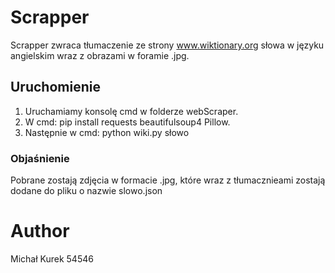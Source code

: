 # Scrapper

Scrapper zwraca tłumaczenie ze strony www.wiktionary.org słowa w języku angielskim wraz z obrazami w foramie .jpg.

## Uruchomienie

1. Uruchamiamy konsolę cmd w folderze webScraper.
2. W cmd: pip install requests beautifulsoup4 Pillow.
3. Następnie w cmd: python wiki.py słowo
	
### Objaśnienie

Pobrane zostają zdjęcia w formacie .jpg, które wraz z tłumacznieami zostają dodane do pliku o nazwie slowo.json

# Author
Michał Kurek
54546

